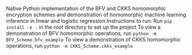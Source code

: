Native Python implementation of the BFV and CKKS homomorphic encryption schemes and demonstration of homomorphic machine learning inference in linear and logistic regression
Instructions to run:
Run `pip install -e .` in the root directory to set up the project
To view a demonstration of BFV homomorphic operations, run `python -m BFV_Scheme.bfv_example` 
To view a demonstration of CKKS homomorphic operations, run `python -m CKKS_Scheme.ckks_example`
